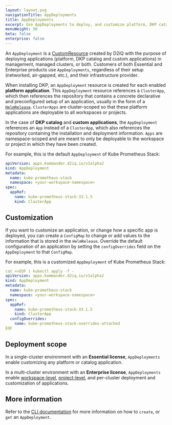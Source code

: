 ```yaml
---
layout: layout.pug
navigationTitle: AppDeployments
title: AppDeployments
excerpt: Use AppDeployments to deploy, and customize platform, DKP catalog, and custom applications in your environment
menuWeight: 50
beta: false
enterprise: false
---
```


An `AppDeployment` is a [CustomResource][CRD] created by D2iQ with the purpose of deploying applications (platform, DKP catalog and custom applications) in management, managed clusters, or both. Customers of both Essential and Enterprise products use `AppDeployments`, regardless of their setup (networked, air-gapped, etc.), and their infrastructure provider.

When installing DKP, an `AppDeployment` resource is created for each enabled **platform application**. This `AppDeployment` resource references a `ClusterApp`, which then references the repository that contains a concrete declarative and preconfigured setup of an application, usually in the form of a [`HelmRelease`][helm]. `ClusterApps` are cluster-scoped so that these platform applications are deployable to all workspaces or projects.

In the case of **DKP catalog** and **custom applications**, the `AppDeployment` references an `App` instead of a `ClusterApp`, which also references the repository containing the installation and deployment information. `Apps` are namespace-scoped and are meant to only be deployable to the workspace or project in which they have been created.

For example, this is the default `AppDeployment` of Kube Prometheus Stack:

```yaml
apiVersion: apps.kommander.d2iq.io/v1alpha2
kind: AppDeployment
metadata:
  name: kube-prometheus-stack
  namespace: <your-workspace-namespace>
spec:
  appRef:
    name: kube-prometheus-stack-33.1.5
    kind: ClusterApp
```

## Customization

If you want to customize an application, or change how a specific app is deployed, you can create a `ConfigMap` to change or add values to the information that is stored in the `HelmRelease`. Override the default configuration of an application by setting the `configOverrides` field on the `AppDeployment` to that `ConfigMap`.

For example, this is a customized `AppDeployment` of Kube Prometheus Stack:

```yaml
cat <<EOF | kubectl apply -f -
apiVersion: apps.kommander.d2iq.io/v1alpha2
kind: AppDeployment
metadata:
  name: kube-prometheus-stack
  namespace: <your-workspace-namespace>
spec:
  appRef:
    name: kube-prometheus-stack-33.1.5
    kind: ClusterApp
  configOverrides:
    name: kube-prometheus-stack-overrides-attached
EOF
```

## Deployment scope

In a single-cluster environment with an **Essential license**, `AppDeployments` enable customizing any platform or catalog application.

In a multi-cluster environment with an **Enterprise license**, `AppDeployments` enable [workspace-level][workspace], [project-level][project], and per-cluster deployment and customization of applications.
<!-- TODO: link to the per-cluster topic(s) once they are created-->

<!-- TODO: change links to Applications topics from workplace, project sections once they have been moved-->

## More information

Refer to the [CLI documentation][cli] for more information on how to `create`, or `get` an `AppDeployment`.

[CRD]: https://kubernetes.io/docs/concepts/extend-kubernetes/api-extension/custom-resources/
[helm]: https://fluxcd.io/docs/components/helm/helmreleases/
[workspace]: ../workspaces/applications/
[project]: ../projects/applications/
[cli]: ../cli/dkp/
